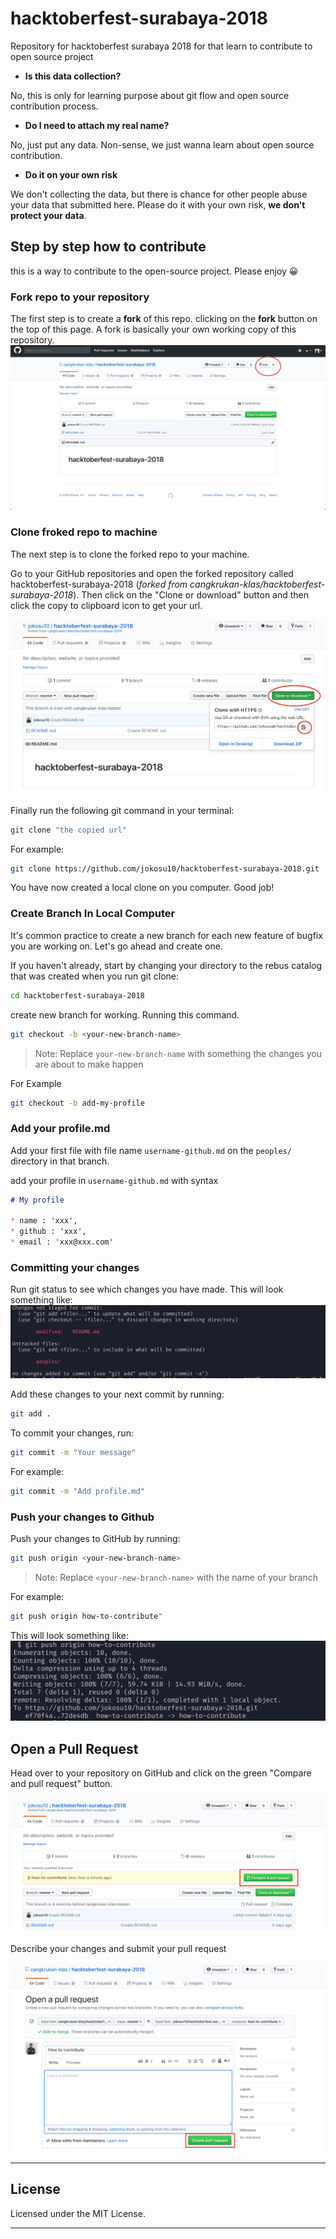 # hacktoberfest-surabaya-2018

Repository for hacktoberfest surabaya 2018 for that learn to contribute to open source project

+ **Is this data collection?**

No, this is only for learning purpose about git flow and open source contribution process.

+ **Do I need to attach my real name?**

No, just put any data. Non-sense, we just wanna learn about open source contribution.

+ **Do it on your own risk**

We don't collecting the data, but there is chance for other people abuse your data that submitted here. Please do it with your own risk, **we don't protect your data**.

## Step by step how to contribute

this is a way to contribute to the open-source project. Please enjoy 😀

### Fork repo to your repository

The first step is to create a **fork** of this repo. clicking on the **fork** button on the top of this page. A fork is basically your own working copy of this repository.
![Forking the repo](.github/fork.png)

### Clone froked repo to machine

The next step is to clone the forked repo to your machine.

Go to your GitHub repositories and open the forked repository called hacktoberfest-surabaya-2018 (_forked from cangkrukan-klas/hacktoberfest-surabaya-2018_). Then click on the "Clone or download" button and then click the copy to clipboard icon to get your url.

![Clone from forking repo](.github/clone.png)

Finally run the following git command in your terminal:

```sh
git clone "the copied url"
```

For example:

```sh
git clone https://github.com/jokosu10/hacktoberfest-surabaya-2018.git
```

You have now created a local clone on you computer. Good job!

### Create Branch In Local Computer

It's common practice to create a new branch for each new feature of bugfix you are working on. Let's go ahead and create one.

If you haven't already, start by changing your directory to the rebus catalog that was created when you run git clone:

```sh
cd hacktoberfest-surabaya-2018
```

create new branch for working. Running this command.

```sh
git checkout -b <your-new-branch-name>
```

> Note: Replace `your-new-branch-name` with something the changes you are about to make happen

For Example

```sh
git checkout -b add-my-profile
```

### Add your profile.md

Add your first file with file name `username-github.md` on the `peoples/` directory in that branch.

add your profile in `username-github.md` with syntax

```md
# My profile

* name : 'xxx',
* github : 'xxx',
* email : 'xxx@xxx.com'
```

### Committing your changes

Run git status to see which changes you have made. This will look something like:
![Git Status](.github/git-status.png)

Add these changes to your next commit by running:

```sh
git add .
```

To commit your changes, run:

```sh
git commit -m "Your message"
```

For example:

```sh
git commit -m "Add profile.md"
```

### Push your changes to Github

Push your changes to GitHub by running:

```sh
git push origin <your-new-branch-name>
```

> Note: Replace `<your-new-branch-name>` with the name of your branch

For example:

```sh
git push origin how-to-contribute"
```

This will look something like:
![Git Push Github](.github/git-push-branch.png)

## Open a Pull Request

Head over to your repository on GitHub and click on the green "Compare and pull request" button.

![Compare and pull request](.github/pull-request.png)

Describe your changes and submit your pull request

![Submit pull request](.github/detail-pull-request.png)

-----

## License

Licensed under the MIT License.

-----